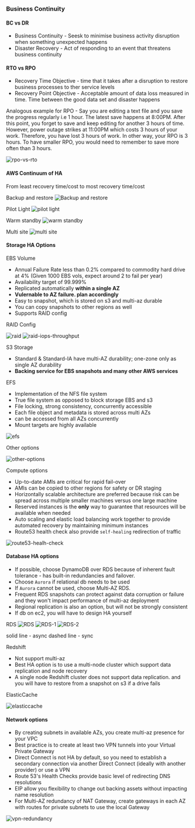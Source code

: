 ### Business Continuity

#### BC vs DR

- Business Continuity - Seesk to minimise business activity disruption when something unexpected happens
- Disaster Recovery - Act of responding to an event that threatens business continuity


#### RTO vs RPO

- Recovery Time Objective - time that it takes after a disruption to restore business processes to ther service levels
- Recovery Point Objective - Acceptable amount of data loss measured in time. Time between the good data set and disaster happens

Analogous example for RPO - Say you are editing a text file and you save the progress regularly i.e 1 hour. The latest save happens at 8:00PM. After this point, you forget to save and keep editing for another 3 hours of time. However, power outage strikes at 11:00PM which costs 3 hours of your work. Therefore, you have lost 3 hours of work. In other way, your RPO is 3 hours. To have smaller RPO, you would need to remember to save more often than 3 hours.

![rpo-vs-rto](rpo-vs-rto.png)

#### AWS Continuum of HA

From least recovery time/cost to most recovery time/cost

Backup and restore
![Backup and restore](backup-restore.png)

Pilot Light
![pilot light](pilot-light.png)

Warm standby
![warm standby](warm-standby.png)

Multi site
![multi site](multi-site.png)

#### Storage HA Options

EBS Volume

- Annual Failure Rate less than 0.2% compared to commodity hard drive at 4% (Given 1000 EBS vols, expect around 2 to fail per year)
- Availability target of 99.999%
- Replicated automatically **within a single AZ**
- **Vulernable to AZ failure. plan accordingly**
- Easy to snapshot, which is stored on s3 and multi-az durable
- You can copy snapshots to other regions as well
- Supports RAID config

RAID Config

![raid](raid.png)
![raid-iops-throughput](raid-iops-throughput.png)


S3 Storage

- Standard & Standard-IA have multi-AZ durability; one-zone only as single AZ durability
- **Backing service for EBS snapshots and many other AWS services**

EFS

- Implementation of the NFS file system
- True file system as opposed to block storage EBS and s3
- File locking, strong consistency, concurrently accessible
- Each file object and metadata is stored across multi AZs
- can be accessed from all AZs concurrently
- Mount targets are highly available

![efs](./efs.png)

Other options

![other-options](./other-options.png)

Compute options

- Up-to-date AMIs are critical for rapid fail-over
- AMIs can be copied to other regions for safety or DR staging
- Horizontally scalable architecture are preferred because risk can be spread across multiple smaller machines versus one large machine
- Reserved instances is the **only** way to guarantee that resources will be available when needed
- Auto scaling and elastic load balancing work together to provide automated recovery by maintaining minimum instances
- Route53 health check also provide `self-healing` redirection of traffic

![route53-healh-check](./route53-health-check.png)

#### Database HA options

- If possible, choose DynamoDB over RDS because of inherent fault tolerance - has built-in redundancies and failover.
- Choose `Aurora` if relational db needs to be used
- If `Aurora` cannot be used, choose Multi-AZ RDS.
- Frequent RDS snapshots can protect against data corruption or failure and they won't impact performance of multi-az deployment
- Regional replication is also an option, but will not be strongly consistent
- If db on ec2, you will have to design HA yourself

RDS
![RDS](rds.png)
![RDS-1](rds-1.png)
![RDS-2](rds-2.png)

solid line - async
dashed line - sync

Redshift

- Not support multi-az
- Best HA option is to use a multi-node cluster which support data replication and node recovery
- A single node Redshift cluster does not support data replication. and you will have to restore from a snapshot on s3 if a drive fails

ElasticCache

![elasticcache](elasticcache.png)

#### Network options

- By creating subnets in available AZs, you create multi-az presence for your VPC
- Best practice is to create at least two VPN tunnels into your Virtual Private Gateway
- Direct Connect is not HA by default, so you need to establish a secondary connection via another Direct Connect (ideally with another provider) or use a VPN
- Route 53's Health Checks provide basic level of redirecting DNS resolutions
- EIP allow you flexibility to change out backing assets without impacting name resolution
- For Multi-AZ redundancy of NAT Gateway, create gateways in each AZ with routes for private subnets to use the local Gateway

![vpn-redundancy](vpn-redundancy.png)